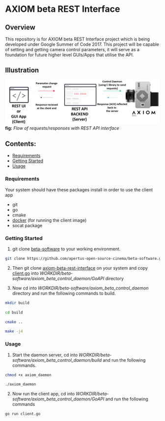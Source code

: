 # AXIOM beta REST Interface

## Overview
This repository is for AXIOM beta REST Interface project which is being developed under Google Summer of Code 2017. This project will be capable of setting and getting camera control parameters, it will serve as a foundation for future higher level GUIs/Apps that utilise the API.

## Illustration

![AXIOM beta REST connection](/image/AXIOM_fig.jpg)
**fig:** _Flow of requests/responses with REST API interface_

## Contents:
- [Requirements](https://github.com/apertus-open-source-cinema/axiom-beta-rest-interface/blob/develop/README.md#requirements)
- [Getting Started](https://github.com/apertus-open-source-cinema/axiom-beta-rest-interface/blob/develop/README.md#getting-started)
- [Usage](https://github.com/apertus-open-source-cinema/axiom-beta-rest-interface/blob/develop/README.md#usage)

### Requirements
Your system should have these packages install in order to use the client app
* git
* go
* cmake
* [docker](https://docs.docker.com/engine/installation/) (for running the client image)
* socat package

### Getting Started
1. git clone [beta-software](https://github.com/apertus-open-source-cinema/beta-software) to your working environment.
```bash
git clone https://github.com/apertus-open-source-cinema/beta-software.git 
```

2. Then git clone [axiom-beta-rest-interface](https://github.com/apertus-open-source-cinema/axiom-beta-rest-interface/tree/develop) on your system and copy [client.go](https://github.com/apertus-open-source-cinema/axiom-beta-rest-interface/blob/develop/GoAPI/client.go) into _WORKDIR/beta-software/axiom_beta_control_daemon/GoAPI_ directory

3. Now cd into _WORKDIR/beta-software/axiom_beta_control_daemon_ directory and run the following commands to build.
```bash
mkdir build
```
```bash
cd build
```
```bash
cmake ..
```
```bash
make -j4
```

### Usage

1. Start the daemon server, cd into _WORKDIR/beta-software/axiom_beta_control_daemon/build_ and run the following commands.
```bash
chmod +x axiom_daemon
```
```bash
./axiom_daemon
```
2. Now run the client app, cd into _WORKDIR/beta-software/axiom_beta_control_daemon/GoAPI_ and run the following commands
```bash
go run client.go
```










